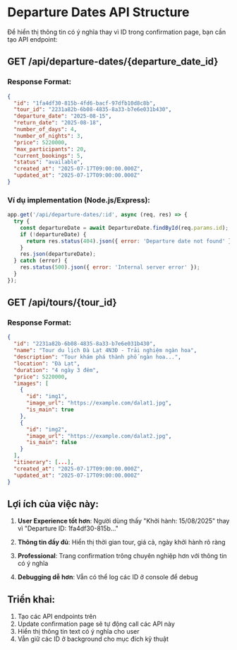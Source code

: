 # Departure Dates API Structure

Để hiển thị thông tin có ý nghĩa thay vì ID trong confirmation page, bạn cần tạo API endpoint:

## GET /api/departure-dates/{departure_date_id}

### Response Format:
```json
{
  "id": "1fa4df30-815b-4fd6-bacf-97dfb10d8c8b",
  "tour_id": "2231a82b-6b08-4835-8a33-b7e6e031b430",
  "departure_date": "2025-08-15",
  "return_date": "2025-08-18",
  "number_of_days": 4,
  "number_of_nights": 3,
  "price": 5220000,
  "max_participants": 20,
  "current_bookings": 5,
  "status": "available",
  "created_at": "2025-07-17T09:00:00.000Z",
  "updated_at": "2025-07-17T09:00:00.000Z"
}
```

### Ví dụ implementation (Node.js/Express):
```javascript
app.get('/api/departure-dates/:id', async (req, res) => {
  try {
    const departureDate = await DepartureDate.findById(req.params.id);
    if (!departureDate) {
      return res.status(404).json({ error: 'Departure date not found' });
    }
    res.json(departureDate);
  } catch (error) {
    res.status(500).json({ error: 'Internal server error' });
  }
});
```

## GET /api/tours/{tour_id}

### Response Format:
```json
{
  "id": "2231a82b-6b08-4835-8a33-b7e6e031b430",
  "name": "Tour du lịch Đà Lạt 4N3Đ - Trải nghiệm ngàn hoa",
  "description": "Tour khám phá thành phố ngàn hoa...",
  "location": "Đà Lạt",
  "duration": "4 ngày 3 đêm",
  "price": 5220000,
  "images": [
    {
      "id": "img1",
      "image_url": "https://example.com/dalat1.jpg",
      "is_main": true
    },
    {
      "id": "img2", 
      "image_url": "https://example.com/dalat2.jpg",
      "is_main": false
    }
  ],
  "itinerary": [...],
  "created_at": "2025-07-17T09:00:00.000Z",
  "updated_at": "2025-07-17T09:00:00.000Z"
}
```

## Lợi ích của việc này:

1. **User Experience tốt hơn**: Người dùng thấy "Khởi hành: 15/08/2025" thay vì "Departure ID: 1fa4df30-815b..."

2. **Thông tin đầy đủ**: Hiển thị thời gian tour, giá cả, ngày khởi hành rõ ràng

3. **Professional**: Trang confirmation trông chuyên nghiệp hơn với thông tin có ý nghĩa

4. **Debugging dễ hơn**: Vẫn có thể log các ID ở console để debug

## Triển khai:

1. Tạo các API endpoints trên
2. Update confirmation page sẽ tự động call các API này
3. Hiển thị thông tin text có ý nghĩa cho user
4. Vẫn giữ các ID ở background cho mục đích kỹ thuật
